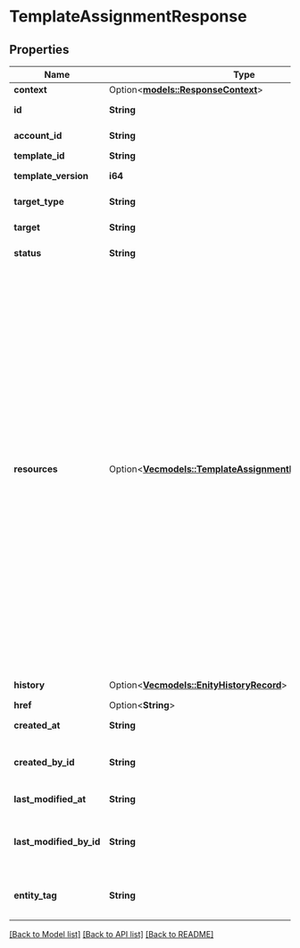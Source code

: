 # TemplateAssignmentResponse

## Properties

Name | Type | Description | Notes
------------ | ------------- | ------------- | -------------
**context** | Option<[**models::ResponseContext**](ResponseContext.md)> |  | [optional]
**id** | **String** | Assignment record Id | 
**account_id** | **String** | Enterprise account Id | 
**template_id** | **String** | Template Id | 
**template_version** | **i64** | Template version | 
**target_type** | **String** | Assignment target type | 
**target** | **String** | Assignment target | 
**status** | **String** | Assignment status | 
**resources** | Option<[**Vec<models::TemplateAssignmentResponseResource>**](TemplateAssignmentResponseResource.md)> | Status breakdown per target account of IAM resources created or errors encountered in attempting to create those IAM resources. IAM resources are only included in the response providing the assignment is not in progress. IAM resources are also only included when getting a single assignment, and excluded by list APIs. | [optional]
**history** | Option<[**Vec<models::EnityHistoryRecord>**](EnityHistoryRecord.md)> | Assignment history | [optional]
**href** | Option<**String**> | Href | [optional]
**created_at** | **String** | Assignment created at | 
**created_by_id** | **String** | IAMid of the identity that created the assignment | 
**last_modified_at** | **String** | Assignment modified at | 
**last_modified_by_id** | **String** | IAMid of the identity that last modified the assignment | 
**entity_tag** | **String** | Entity tag for this assignment record | 

[[Back to Model list]](../README.md#documentation-for-models) [[Back to API list]](../README.md#documentation-for-api-endpoints) [[Back to README]](../README.md)


